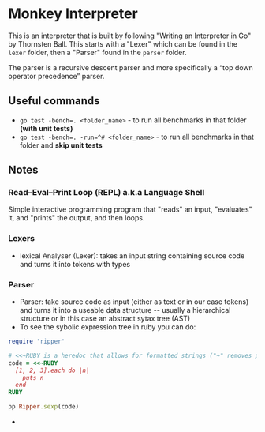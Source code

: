 # Monkey Interpreter

This is an interpreter that is built by following "Writing an Interpreter in Go" by Thornsten Ball. This starts with a "Lexer" which can be found in the `lexer` folder, then a "Parser" found in the `parser` folder.

The parser is a recursive descent parser and more specifically a “top down operator precedence” parser.

## Useful commands
- `go test -bench=. <folder_name>` - to run all benchmarks in that folder **(with unit tests)**
- `go test -bench=. -run=^# <folder_name>` - to run all benchmarks in that folder and **skip unit tests**

## Notes
### Read–Eval–Print Loop (REPL) a.k.a Language Shell
Simple interactive programming program that "reads" an input, "evaluates" it, and "prints" the output, and then loops.


### Lexers
- lexical Analyser (Lexer): takes an input string containing source code and turns it into tokens with types

### Parser
- Parser: take source code as input (either as text or in our case tokens) and turns it into a useable data structure -- usually a hierarchical structure or in this case an abstract sytax tree (AST)
- To see the sybolic expression tree in ruby you can do:

```ruby
require 'ripper'

# <<~RUBY is a heredoc that allows for formatted strings ("~" removes preceding whitespace)
code = <<~RUBY
  [1, 2, 3].each do |n|
    puts n
  end
RUBY

pp Ripper.sexp(code)
```

-
